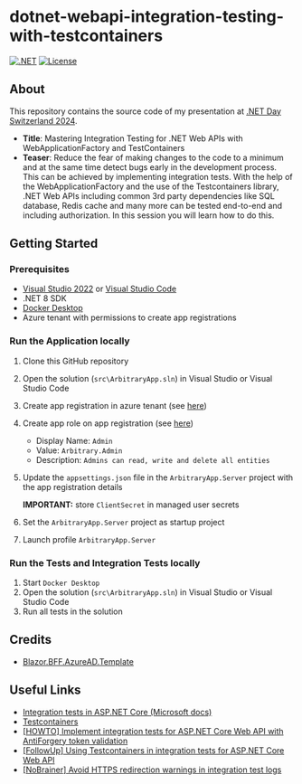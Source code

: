 # dotnet-webapi-integration-testing-with-testcontainers

[![.NET](https://github.com/rufer7/dotnet-webapi-integration-testing-with-testcontainers/actions/workflows/dotnet.yml/badge.svg)](https://github.com/rufer7/dotnet-webapi-integration-testing-with-testcontainers/actions/workflows/dotnet.yml)
[![License](https://img.shields.io/badge/license-Apache%20License%202.0-blue.svg)](https://github.com/rufer7/dotnet-webapi-integration-testing-with-testcontainers/blob/main/LICENSE)

## About

This repository contains the source code of my presentation at [.NET Day Switzerland 2024](https://dotnetday.ch/speakers/marc-rufer.html).

- **Title**: Mastering Integration Testing for .NET Web APIs with WebApplicationFactory and TestContainers
- **Teaser**: Reduce the fear of making changes to the code to a minimum and at the same time detect bugs early in the development process. This can be achieved by implementing integration tests. With the help of the WebApplicationFactory and the use of the Testcontainers library, .NET Web APIs including common 3rd party dependencies like SQL database, Redis cache and many more can be tested end-to-end and including authorization. In this session you will learn how to do this.

## Getting Started

### Prerequisites

- [Visual Studio 2022](https://visualstudio.microsoft.com/downloads/) or [Visual Studio Code](https://code.visualstudio.com/)
- .NET 8 SDK
- [Docker Desktop](https://www.docker.com/products/docker-desktop/)
- Azure tenant with permissions to create app registrations

### Run the Application locally

1. Clone this GitHub repository
1. Open the solution (`src\ArbitraryApp.sln`) in Visual Studio or Visual Studio Code
1. Create app registration in azure tenant (see [here](https://docs.microsoft.com/en-us/azure/active-directory/develop/quickstart-register-app))
1. Create app role on app registration (see [here](https://docs.microsoft.com/en-us/azure/active-directory/develop/howto-add-app-roles-in-azure-ad-apps))
   - Display Name: `Admin`
   - Value: `Arbitrary.Admin`
   - Description: `Admins can read, write and delete all entities`
1. Update the `appsettings.json` file in the `ArbitraryApp.Server` project with the app registration details

   **IMPORTANT:** store `ClientSecret` in managed user secrets

1. Set the `ArbitraryApp.Server` project as startup project
1. Launch profile `ArbitraryApp.Server`

### Run the Tests and Integration Tests locally

1. Start `Docker Desktop`
1. Open the solution (`src\ArbitraryApp.sln`) in Visual Studio or Visual Studio Code
1. Run all tests in the solution

## Credits

- [Blazor.BFF.AzureAD.Template](https://github.com/damienbod/Blazor.BFF.AzureAD.Template)

## Useful Links

- [Integration tests in ASP.NET Core (Microsoft docs)](https://learn.microsoft.com/en-us/aspnet/core/test/integration-tests?view=aspnetcore-8.0)
- [Testcontainers](https://testcontainers.com/)
- [[HOWTO] Implement integration tests for ASP.NET Core Web API with AntiForgery token validation](https://blog.rufer.be/2023/11/13/howto-implement-integration-tests-for-asp-net-core-web-api-with-antiforgery-token-validation/)
- [[FollowUp] Using Testcontainers in integration tests for ASP.NET Core Web API](https://blog.rufer.be/2023/11/29/followup-using-testcontainers-in-integration-tests-for-asp-net-core-web-api/)
- [[NoBrainer] Avoid HTTPS redirection warnings in integration test logs](https://blog.rufer.be/2023/06/21/nobrainer-avoid-https-redirection-warnings-in-integration-test-logs/)
